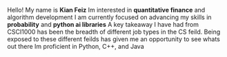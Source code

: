 Hello! My name is **Kian Feiz**
Im interested in **quantitative finance** and algorithm development
I am currently focused on advancing my skills in **probability** and **python ai libraries**
A key takeaway I have had from CSCI1000 has been the breadth of different job types in the CS feild. Being exposed to these different feilds has given me an opportunity to see whats out there
Im proficient in Python, C++, and Java

